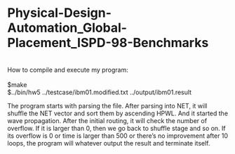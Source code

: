 # Physical-Design-Automation_Global-Placement_ISPD-98-Benchmarks
<br>How to compile and execute my program:</br>
<br>$make</br>
$../bin/hw5 ../testcase/ibm01.modified.txt ../output/ibm01.result


The program starts with parsing the file. After parsing into NET, it will shuffle the NET vector and sort them by ascending HPWL. And it started the wave propagation. After the initial routing, it will check the number of overflow. If it is larger than 0, then we go back to shuffle stage and so on. If its overflow is 0 or time is larger than 500 or there’s no improvement after 10 loops, the program will whatever output the result and terminate itself.
